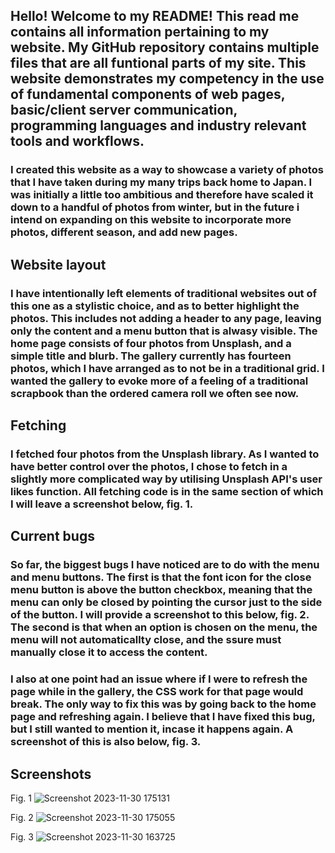 ## **Hello!** Welcome to my README! This read me contains all information pertaining to my website. My GitHub repository contains multiple files that are all funtional parts of my site. This website demonstrates my competency in the use of fundamental components of web pages, basic/client server communication, programming languages and industry relevant tools and workflows.

### I created this website as a way to showcase a variety of photos that I have taken during my many trips back home to Japan. I was initially a little too ambitious and therefore have scaled it down to a handful of photos from winter, but in the future i intend on expanding on this website to incorporate more photos, different season, and add new pages.

## Website layout
### I have intentionally left elements of traditional websites out of this one as a stylistic choice, and as to better highlight the photos. This includes not adding a header to any page, leaving only the content and a menu button that is alwasy visible. The home page consists of four photos from Unsplash, and a simple title and blurb. The gallery currently has fourteen photos, which I have arranged as to not be in a traditional grid. I wanted the gallery to evoke more of a feeling of a traditional scrapbook than the ordered camera roll we often see now.

## Fetching
### I fetched four photos from the Unsplash library. As I wanted to have better control over the photos, I chose to fetch in a slightly more complicated way by utilising Unsplash API's user likes function. All fetching code is in the same section of which I will leave a screenshot below, fig. 1.
    
## Current bugs
### So far, the biggest bugs I have noticed are to do with the menu and menu buttons. The first is that the font icon for the close menu button is above the button checkbox, meaning that the menu can only be closed by pointing the cursor just to the side of the button. I will provide a screenshot to this below, fig. 2. The second is that when an option is chosen on the menu, the menu will not automaticallty close, and the ssure must manually close it to access the content. 
### I also at one point had an issue where if I were to refresh the page while in the gallery, the CSS work for that page would break. The only way to fix this was by going back to the home page and refreshing again. I believe that I have fixed this bug, but I still wanted to mention it, incase it happens again. A screenshot of this is also below, fig. 3.


## Screenshots

Fig. 1
![Screenshot 2023-11-30 175131](https://github.com/linkatutty/intro-web-2023/assets/132518574/cee9b512-906f-4b42-b360-c6c46ab895b9)


Fig. 2
![Screenshot 2023-11-30 175055](https://github.com/linkatutty/intro-web-2023/assets/132518574/1822076e-8363-4ce5-9f96-6e377c552ee6)


Fig. 3
![Screenshot 2023-11-30 163725](https://github.com/linkatutty/intro-web-2023/assets/132518574/86a1c4c4-e800-4c79-8f33-c1825d007767)
